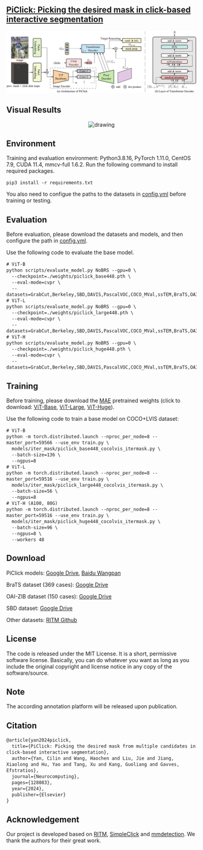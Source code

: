 ## [PiClick: Picking the desired mask in click-based interactive segmentation](https://arxiv.org/abs/2304.11609)

<p align="center">
  <img src="./assets/architecture.png" alt="drawing", width="700"/>
</p>

## Visual Results

<p align="center">
  <img src="./assets/segmentation_results.png" alt="drawing", width="700"/>
</p>

## Environment

Training and evaluation environment: Python3.8.16, PyTorch 1.11.0, CentOS 7.9, CUDA 11.4, mmcv-full 1.6.2. Run the following command to
install required packages.

```
pip3 install -r requirements.txt
```

You also need to configue the paths to the datasets in [config.yml](./config.yml) before training or testing.

## Evaluation

Before evaluation, please download the datasets and models, and then configure the path in [config.yml](./config.yml).

Use the following code to evaluate the base model.

```
# ViT-B
python scripts/evaluate_model.py NoBRS --gpu=0 \
  --checkpoint=./weights/piclick_base448.pth \
  --eval-mode=cvpr \
  --datasets=GrabCut,Berkeley,SBD,DAVIS,PascalVOC,COCO_MVal,ssTEM,BraTS,OAIZIB
# ViT-L
python scripts/evaluate_model.py NoBRS --gpu=0 \
  --checkpoint=./weights/piclick_large448.pth \
  --eval-mode=cvpr \
  --datasets=GrabCut,Berkeley,SBD,DAVIS,PascalVOC,COCO_MVal,ssTEM,BraTS,OAIZIB
# ViT-H
python scripts/evaluate_model.py NoBRS --gpu=0 \
  --checkpoint=./weights/piclick_huge448.pth \
  --eval-mode=cvpr \
  --datasets=GrabCut,Berkeley,SBD,DAVIS,PascalVOC,COCO_MVal,ssTEM,BraTS,OAIZIB
```

## Training

Before training, please download the [MAE](https://github.com/facebookresearch/mae) pretrained weights (click to
download: [ViT-Base](https://dl.fbaipublicfiles.com/mae/pretrain/mae_pretrain_vit_base.pth), [ViT-Large](https://dl.fbaipublicfiles.com/mae/pretrain/mae_pretrain_vit_large.pth), [ViT-Huge](https://dl.fbaipublicfiles.com/mae/pretrain/mae_pretrain_vit_huge.pth)).

Use the following code to train a base model on COCO+LVIS dataset:

```
# ViT-B
python -m torch.distributed.launch --nproc_per_node=8 --master_port=59566 --use_env train.py \
  models/iter_mask/piclick_base448_cocolvis_itermask.py \
  --batch-size=136 \
  --ngpus=8
# ViT-L
python -m torch.distributed.launch --nproc_per_node=8 --master_port=59516 --use_env train.py \
  models/iter_mask/piclick_large448_cocolvis_itermask.py \
  --batch-size=56 \
  --ngpus=8
# ViT-H (A100, 80G)
python -m torch.distributed.launch --nproc_per_node=8 --master_port=59516 --use_env train.py \
  models/iter_mask/piclick_huge448_cocolvis_itermask.py \
  --batch-size=96 \
  --ngpus=8 \
  --workers 48
```

## Download

PiClick models: [Google Drive](https://drive.google.com/drive/folders/1-ZOZ0o-wYGhiHfOzpyqq_ikY6gLLbP8S?usp=sharing), [Baidu Wangpan](https://pan.baidu.com/s/1Ee76CFUaGTAE25VCf6I2Ow?pwd=hbqc)

BraTS dataset (369
cases): [Google Drive](https://drive.google.com/drive/folders/1B6y1nNBnWU09EhxvjaTdp1XGjc1T6wUk?usp=sharing)

OAI-ZIB dataset (150
cases): [Google Drive](https://drive.google.com/drive/folders/1B6y1nNBnWU09EhxvjaTdp1XGjc1T6wUk?usp=sharing)

SBD dataset: [Google Drive](https://drive.google.com/file/d/1LwlHbpDU2Zns48F5YVAaUPo_g-FSxcjx/view?usp=sharing)

Other datasets: [RITM Github](https://github.com/saic-vul/ritm_interactive_segmentation)

## License

The code is released under the MIT License. It is a short, permissive software license. Basically, you can do whatever
you want as long as you include the original copyright and license notice in any copy of the software/source.

## Note

The according annotation platform will be released upon publication.

## Citation

```
@article{yan2024piclick,
  title={PiClick: Picking the desired mask from multiple candidates in click-based interactive segmentation},
  author={Yan, Cilin and Wang, Haochen and Liu, Jie and Jiang, Xiaolong and Hu, Yao and Tang, Xu and Kang, Guoliang and Gavves, Efstratios},
  journal={Neurocomputing},
  pages={128083},
  year={2024},
  publisher={Elsevier}
}
```

## Acknowledgement

Our project is developed based on
[RITM](https://github.com/saic-vul/ritm_interactive_segmentation),
[SimpleClick](https://github.com/uncbiag/SimpleClick/tree/v1.0) and
[mmdetection](https://github.com/open-mmlab/mmdetection).
We thank the authors for their great work.

